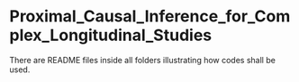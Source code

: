# Proximal_Causal_Inference_for_Complex_Longitudinal_Studies
There are README files inside all folders illustrating how codes shall be used.
